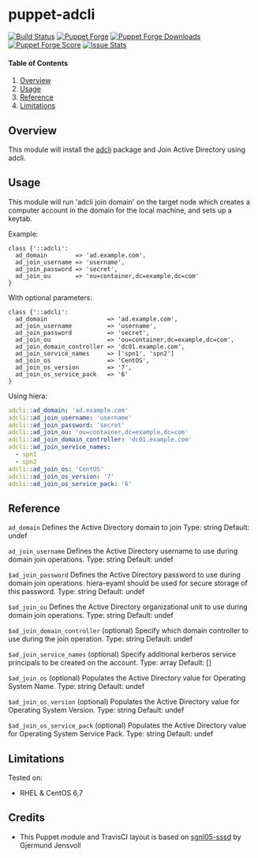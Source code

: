 # puppet-adcli

[![Build Status](https://travis-ci.org/acjohnson/puppet-adcli.svg)](https://travis-ci.org/acjohnson/puppet-adcli)
[![Puppet Forge](https://img.shields.io/puppetforge/v/acjohnson/adcli.svg)](https://forge.puppetlabs.com/acjohnson/adcli)
[![Puppet Forge Downloads](https://img.shields.io/puppetforge/dt/acjohnson/adcli.svg)](https://forge.puppetlabs.com/acjohnson/adcli)
[![Puppet Forge Score](https://img.shields.io/puppetforge/f/acjohnson/adcli.svg)](https://forge.puppetlabs.com/acjohnson/adcli/scores)
[![Issue Stats](http://issuestats.com/github/acjohnson/puppet-adcli/badge/pr?style=flat)](http://issuestats.com/github/acjohnson/puppet-adcli)

#### Table of Contents

1. [Overview](#overview)
2. [Usage](#usage)
3. [Reference](#reference)
4. [Limitations](#limitations)

## Overview

This module will install the [adcli][0] package and Join Active Directory using adcli.

## Usage

This module will run 'adcli join domain' on the target node which creates a computer account in the domain for the local machine, and sets up a keytab.

Example:

```puppet
class {'::adcli':
  ad_domain        => 'ad.example.com',
  ad_join_username => 'username',
  ad_join_password => 'secret',
  ad_join_ou       => 'ou=container,dc=example,dc=com'
}

```

With optional parameters:
```puppet
class {'::adcli':
  ad_domain                 => 'ad.example.com',
  ad_join_username          => 'username',
  ad_join_password          => 'secret',
  ad_join_ou                => 'ou=container,dc=example,dc=com',
  ad_join_domain_controller => 'dc01.example.com',
  ad_join_service_names     => ['spn1', 'spn2']
  ad_join_os                => 'CentOS',
  ad_join_os_version        => '7',
  ad_join_os_service_pack   => '6'
}

```

Using hiera:
```yaml
adcli::ad_domain: 'ad.example.com'
adcli::ad_join_username: 'username'
adcli::ad_join_password: 'secret'
adcli::ad_join_ou: 'ou=container,dc=example,dc=com'
adcli::ad_join_domain_controller: 'dc01.example.com'
adcli::ad_join_service_names:
  - spn1
  - spn2
adcli::ad_join_os: 'CentOS'
adcli::ad_join_os_version: '7'
adcli::ad_join_os_service_pack: '6'
```


## Reference

`ad_domain`
Defines the Active Directory domain to join
Type: string
Default: undef

`ad_join_username`
Defines the Active Directory username to use during domain join operations.
Type: string
Default: undef

`$ad_join_password`
Defines the Active Directory password to use during domain join operations. hiera-eyaml should be used for secure storage of this password.
Type: string
Default: undef

`$ad_join_ou`
Defines the Active Directory organizational unit to use during domain join operations.
Type: string
Default: undef

`$ad_join_domain_controller`
(optional) Specify which domain controller to use during the join operation.
Type: string
Default: undef

`$ad_join_service_names`
(optional) Specify additional kerberos service principals to be created on the account.
Type: array
Default: []

`$ad_join_os`
(optional) Populates the Active Directory value for Operating System Name.
Type: string
Default: undef

`$ad_join_os_version`
(optional) Populates the Active Directory value for Operating System Version.
Type: string
Default: undef

`$ad_join_os_service_pack`
(optional) Populates the Active Directory value for Operating System Service Pack.
Type: string
Default: undef

## Limitations

Tested on:
* RHEL & CentOS 6,7

## Credits

* This Puppet module and TravisCI layout is based on [sgnl05-sssd][1] by Gjermund Jensvoll

[0]: https://www.freedesktop.org/software/realmd/adcli/adcli.html
[1]: https://github.com/sgnl05/sgnl05-sssd
